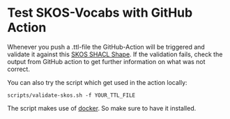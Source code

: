 # Test SKOS-Vocabs with GitHub Action

Whenever you push a .ttl-file the GitHub-Action will be triggered and validate it against this [SKOS SHACL Shape](https://github.com/skohub-io/shapes/blob/main/skos.shacl.ttl).
If the validation fails, check the output from GitHub action to get further information on what was not correct.

You can also try the script which get used in the action locally:

`scripts/validate-skos.sh -f YOUR_TTL_FILE`

The script makes use of [docker](https://www.docker.com/). So make sure to have it installed.

